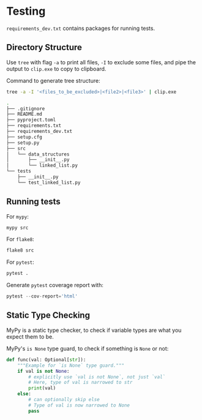 # Testing

`requirements_dev.txt` contains packages for running tests.

## Directory Structure

Use `tree` with flag `-a` to print all files, `-I` to exclude some files, and
pipe the output to `clip.exe` to copy to clipboard.

Command to generate tree structure:

```bash
tree -a -I '<files_to_be_excluded>|<file2>|<file3>' | clip.exe
```

```bash
.
├── .gitignore
├── README.md
├── pyproject.toml
├── requirements.txt
├── requirements_dev.txt
├── setup.cfg
├── setup.py
├── src
│   └── data_structures
│       ├── __init__.py
│       └── linked_list.py
└── tests
    ├── __init__.py
    └── test_linked_list.py
```

## Running tests

For `mypy`:

```python
mypy src
```

For `flake8`:

```python
flake8 src
```

For `pytest`:

```python
pytest .
```

Generate `pytest` coverage report with:

```python
pytest --cov-report='html'
```

## Static Type Checking

MyPy is a static type checker, to check if variable types are what you expect them to be.

MyPy's `is None` type guard, to check if something is `None` or not:

```python
def func(val: Optional[str]):
    """Example for `is None` type guard."""
    if val is not None:
        # explicitly use `val is not None`, not just `val`
        # Here, type of val is narrowed to str
        print(val)
    else:
        # can optionally skip else
        # Type of val is now narrowed to None
        pass
```
